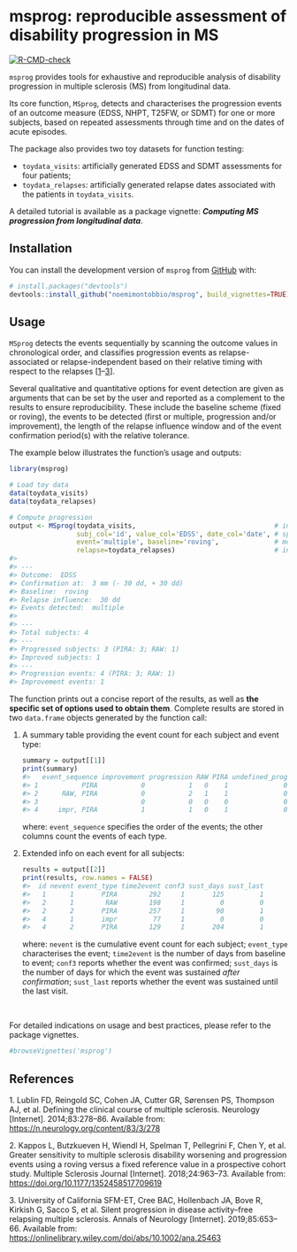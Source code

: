 
<!-- README.md is generated from README.Rmd. Please edit that file -->

# msprog: reproducible assessment of disability progression in MS

<!-- badges: start -->

[![R-CMD-check](https://github.com/noemimontobbio/msprog/actions/workflows/R-CMD-check.yaml/badge.svg)](https://github.com/noemimontobbio/msprog/actions/workflows/R-CMD-check.yaml)
<!-- badges: end -->

`msprog` provides tools for exhaustive and reproducible analysis of
disability progression in multiple sclerosis (MS) from longitudinal
data.

Its core function, `MSprog`, detects and characterises the progression
events of an outcome measure (EDSS, NHPT, T25FW, or SDMT) for one or
more subjects, based on repeated assessments through time and on the
dates of acute episodes.

The package also provides two toy datasets for function testing:

- `toydata_visits`: artificially generated EDSS and SDMT assessments for
  four patients;
- `toydata_relapses`: artificially generated relapse dates associated
  with the patients in `toydata_visits`.

A detailed tutorial is available as a package vignette: ***Computing MS
progression from longitudinal data***.

## Installation

You can install the development version of `msprog` from
[GitHub](https://github.com/noemimontobbio/msprog) with:

``` r
# install.packages("devtools")
devtools::install_github("noemimontobbio/msprog", build_vignettes=TRUE)
```

## Usage

`MSprog` detects the events sequentially by scanning the outcome values
in chronological order, and classifies progression events as
relapse-associated or relapse-independent based on their relative timing
with respect to the relapses \[[1](#ref-lublin2014)–[3](#ref-silent)\].

Several qualitative and quantitative options for event detection are
given as arguments that can be set by the user and reported as a
complement to the results to ensure reproducibility. These include the
baseline scheme (fixed or roving), the events to be detected (first or
multiple, progression and/or improvement), the length of the relapse
influence window and of the event confirmation period(s) with the
relative tolerance.

The example below illustrates the function’s usage and outputs:

``` r
library(msprog)

# Load toy data
data(toydata_visits)
data(toydata_relapses)

# Compute progression
output <- MSprog(toydata_visits,                                   # insert data on visits
                 subj_col='id', value_col='EDSS', date_col='date', # specify column names
                 event='multiple', baseline='roving',              # modify default options on event detection
                 relapse=toydata_relapses)                         # insert data on relapses
#> 
#> ---
#> Outcome:  EDSS 
#> Confirmation at:  3 mm (- 30 dd, + 30 dd)
#> Baseline:  roving   
#> Relapse influence:  30 dd
#> Events detected:  multiple
#> 
#> ---
#> Total subjects: 4
#> ---
#> Progressed subjects: 3 (PIRA: 3; RAW: 1)
#> Improved subjects: 1
#> ---
#> Progression events: 4 (PIRA: 3; RAW: 1)
#> Improvement events: 1
```

The function prints out a concise report of the results, as well as
**the specific set of options used to obtain them**. Complete results
are stored in two `data.frame` objects generated by the function call:

1.  A summary table providing the event count for each subject and event
    type:

    ``` r
    summary = output[[1]]
    print(summary)
    #>   event_sequence improvement progression RAW PIRA undefined_prog
    #> 1           PIRA           0           1   0    1              0
    #> 2      RAW, PIRA           0           2   1    1              0
    #> 3                          0           0   0    0              0
    #> 4     impr, PIRA           1           1   0    1              0
    ```

    where: `event_sequence` specifies the order of the events; the other
    columns count the events of each type.

2.  Extended info on each event for all subjects:

    ``` r
    results = output[[2]]
    print(results, row.names = FALSE)
    #>  id nevent event_type time2event conf3 sust_days sust_last
    #>   1      1       PIRA        292     1       125         1
    #>   2      1        RAW        198     1         0         0
    #>   2      2       PIRA        257     1        90         1
    #>   4      1       impr         77     1         0         0
    #>   4      2       PIRA        129     1       204         1
    ```

    where: `nevent` is the cumulative event count for each subject;
    `event_type` characterises the event; `time2event` is the number of
    days from baseline to event; `conf3` reports whether the event was
    confirmed; `sust_days` is the number of days for which the event was
    sustained *after confirmation*; `sust_last` reports whether the
    event was sustained until the last visit.

<br />

For detailed indications on usage and best practices, please refer to
the package vignettes.

``` r
#browseVignettes('msprog')
```

## References

<div id="refs" class="references csl-bib-body">

<div id="ref-lublin2014" class="csl-entry">

1\. Lublin FD, Reingold SC, Cohen JA, Cutter GR, Sørensen PS, Thompson
AJ, et al. Defining the clinical course of multiple sclerosis. Neurology
\[Internet\]. 2014;83:278–86. Available from:
<https://n.neurology.org/content/83/3/278>

</div>

<div id="ref-kappos2018" class="csl-entry">

2\. Kappos L, Butzkueven H, Wiendl H, Spelman T, Pellegrini F, Chen Y,
et al. Greater sensitivity to multiple sclerosis disability worsening
and progression events using a roving versus a fixed reference value in
a prospective cohort study. Multiple Sclerosis Journal \[Internet\].
2018;24:963–73. Available from:
<https://doi.org/10.1177/1352458517709619>

</div>

<div id="ref-silent" class="csl-entry">

3\. University of California SFM-ET, Cree BAC, Hollenbach JA, Bove R,
Kirkish G, Sacco S, et al. Silent progression in disease activity–free
relapsing multiple sclerosis. Annals of Neurology \[Internet\].
2019;85:653–66. Available from:
<https://onlinelibrary.wiley.com/doi/abs/10.1002/ana.25463>

</div>

</div>
